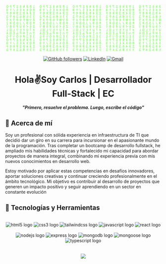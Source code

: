 <div align="center">

[![Matrix SVG](https://raw.githubusercontent.com/Lsacro/Lsacro/refs/heads/main/assets/matrix.svg)](https://www.youtube.com/watch?v=UxqUIZ6kBTI)

[![GitHub followers](https://img.shields.io/github/followers/lsacro?style=for-the-badge&logo=github)](https://github.com/Lsacro) [![LinkedIn](https://img.shields.io/badge/LinkedIn-carlos--Trujillo-blue?style=for-the-badge&logo=linkedin)](https://www.linkedin.com/in/catrujillob/) [![Gmail](https://img.shields.io/badge/Gmail-catrujillob8@gmail.com_-E4405F?style=for-the-badge&logo=gmail)](https://www.instagram.com/hans_ortiz_)

</div>

<h1 align="center">Hola✌️Soy Carlos | Desarrollador Full-Stack | EC</h1>
<h4 align="center"><b><i>"Primero, resuelve el problema. Luego, escribe el código"</i></b></h4>

## 🚀 Acerca de mí

<p>Soy un profesional con sólida experiencia en infraestructura de TI que decidió dar un giro en su carrera para incursionar en el apasionante mundo de la programación. Tras completar un bootcamp de desarrollo fullstack, he ampliado mis habilidades técnicas y fortalecido mi capacidad para abordar proyectos de manera integral, combinando mi experiencia previa con mis nuevos conocimientos en desarrollo web.

Estoy motivado por aplicar estas competencias en desafíos innovadores, aportar soluciones creativas y continuar creciendo profesionalmente en el ámbito tecnológico. Mi objetivo es contribuir al desarrollo de proyectos que generen un impacto positivo y seguir aprendiendo en un sector en constante evolución</p>

## 🦾 Tecnologías y Herramientas

<div align="center">
<br />
<img src="https://raw.githubusercontent.com/Lsacro/miscellaneous-icons/refs/heads/main/icons/html5/html5-plain-wordmark.svg" height="100" width="120" alt="html5 logo"  />
<img src="https://raw.githubusercontent.com/Lsacro/miscellaneous-icons/refs/heads/main/icons/css3/css3-plain-wordmark.svg" height="100" width="120" alt="css3 logo"  />
<img src="https://raw.githubusercontent.com/Lsacro/miscellaneous-icons/ae94f214e6bf6f4c784cfd4df1ee743d2a36c457/icons/tailwindcss/tailwindcss-original-wordmark.svg" height="100" width="120" alt="tailwindcss logo"  />
<img src="https://raw.githubusercontent.com/Lsacro/miscellaneous-icons/refs/heads/main/icons/javascript/javascript-original.svg" height="100" width="120" alt="javascript logo"  />
<img src="https://raw.githubusercontent.com/Lsacro/miscellaneous-icons/refs/heads/main/icons/react/react-original-wordmark.svg" height="100" width="120" alt="react logo"  />

<br />
<br />
<img src="https://raw.githubusercontent.com/Lsacro/miscellaneous-icons/refs/heads/main/icons/nodejs/nodejs-original-wordmark.svg" height="100" width="120" alt="nodejs logo"  />
<img src="https://raw.githubusercontent.com/Lsacro/miscellaneous-icons/refs/heads/main/icons/express/express-original-wordmark.svg" height="100" width="120" alt="express logo"  />  
<img src="https://raw.githubusercontent.com/Lsacro/miscellaneous-icons/refs/heads/main/icons/mongodb/mongodb-plain-wordmark.svg" height="100" width="120" alt="mongodb logo"  />
<img src="https://raw.githubusercontent.com/Lsacro/miscellaneous-icons/refs/heads/main/icons/mongoose/mongoose-original-wordmark.svg" height="100" width="120" alt="mongoose logo"  />
<img src="https://raw.githubusercontent.com/Lsacro/miscellaneous-icons/refs/heads/main/icons/typescript/typescript-original.svg" height="100" width="120" alt="typescript logo"  />
</div>
<br>
<br>

<div align="center">
  <a href="https://github.com/Lsacro">
  <img height="180em" src="https://github-readme-stats.vercel.app/api/top-langs/?username=Lsacro&layout=compact&langs_count=7&theme=dark"/>
</div>
<br>

###
